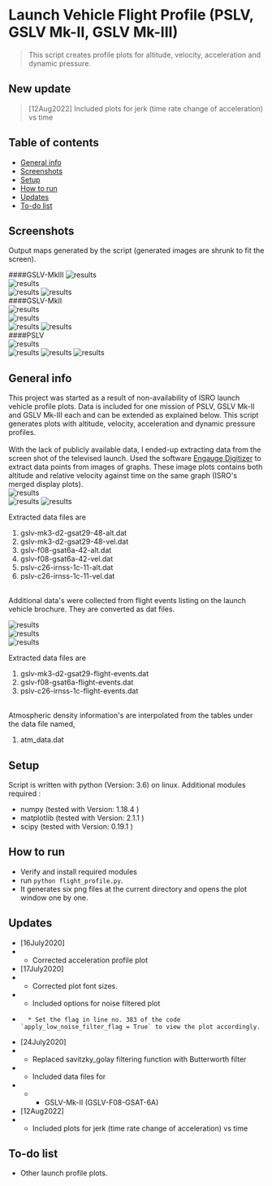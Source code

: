 # Launch Vehicle Flight Profile (PSLV, GSLV Mk-II, GSLV Mk-III)
> This script creates profile plots for altitude, velocity, acceleration and dynamic pressure.   

## New update
 >  [12Aug2022] Included plots for jerk (time rate change of acceleration) vs time  

## Table of contents
* [General info](#general-info)
* [Screenshots](#screenshots)
* [Setup](#setup)
* [How to run ](#how)
* [Updates](#updates)
* [To-do list](#to-do)


## Screenshots
Output maps generated by the script (generated images are shrunk to fit the screen).   

####GSLV-MkIII 
![results](./img/gslv-mk3-d2-gsat-29_acel_vs_time.png)   
![results](./img/gslv-mk3-d2-gsat-29_jerk_vs_time.png)   
![results](./img/gslv-mk3-d2-gsat-29_alt_vs_dyn_pressure.png) 
![results](./img/gslv-mk3-d2-gsat-29_merged_display.png)   
####GSLV-MkII    
![results](./img/gslv-mk2-f08-gsat-6a_acel_vs_time.png)   
![results](./img/gslv-mk2-f08-gsat-6a_jerk_vs_time.png)   
![results](./img/gslv-mk2-f08-gsat-6a_alt_vs_dyn_pressure.png) 
![results](./img/gslv-mk2-f08-gsat-6a_merged_display.png)   
####PSLV     
![results](./img/pslv-c26-irnss-1c_acel_vs_time.png)  
![results](./img/pslv-c26-irnss-1c_jerk_vs_time.png)
![results](./img/pslv-c26-irnss-1c_alt_vs_dyn_pressure.png)
![results](./img/pslv-c26-irnss-1c_merged_display.png)

## General info
This project was started as a result of non-availability of ISRO launch vehicle profile plots. Data is included for one mission of PSLV, GSLV Mk-II and GSLV Mk-III each and can be extended as explained below.  This script generates plots with altitude, velocity, acceleration and dynamic pressure profiles.  
&nbsp;   
With the lack of publicly available data, I ended-up extracting data from the screen shot of the televised launch.  Used the software [Engauge Digitizer](https://markummitchell.github.io/engauge-digitizer/) 
to extract data points from images of graphs. These image plots contains both altitude and relative velocity against time on the same graph (ISRO's merged display plots).   
![results](./img/gslv-mk3-d2-gsat29-48.jpg)   
![results](./img/gslv-mk2-f08-gsat-6a-42.jpg)
![results](./img/pslv-c26-irnss-1c-11.jpg)    

Extracted data files are   

1.  gslv-mk3-d2-gsat29-48-alt.dat  
2.  gslv-mk3-d2-gsat29-48-vel.dat  
3.  gslv-f08-gsat6a-42-alt.dat  
4.  gslv-f08-gsat6a-42-vel.dat    
5.  pslv-c26-irnss-1c-11-alt.dat  
6.  pslv-c26-irnss-1c-11-vel.dat   

&nbsp;   
Additional data's were collected from flight events listing on the launch vehicle brochure. They are converted as dat files.    

![results](./img/gslv-mk3-d2-flight-events.png)   
![results](./img/gslv-f08-flight-events.png)   
![results](./img/pslv-c26-flight-events.png)   

Extracted data files are    

1.  gslv-mk3-d2-gsat29-flight-events.dat  
2.  gslv-f08-gsat6a-flight-events.dat  
3.  pslv-c26-irnss-1c-flight-events.dat   

&nbsp;   
Atmospheric density information's are interpolated from the tables under the data file named,   

1.  atm_data.dat   

## Setup
Script is written with python (Version: 3.6) on linux. Additional modules required :   

* numpy  (tested with Version: 1.18.4 )
* matplotlib  (tested with Version: 2.1.1 )
* scipy (tested with Version:  0.19.1 )


## How to run   
* Verify and install required modules 
* run `python flight_profile.py`. 
* It generates six png files at the current directory and opens the plot window one by one.  

## Updates   
* [16July2020]  
*   *  Corrected acceleration profile plot 
* [17July2020] 
*   *  Corrected plot font sizes.  
*   *  Included options for noise filtered plot  
*       * Set the flag in line no. 383 of the code `apply_low_noise_filter_flag = True` to view the plot accordingly.
* [24July2020]   
*   *  Replaced savitzky_golay filtering function with Butterworth filter
*   *  Included data files for
*   *   *  GSLV-Mk-II (GSLV-F08-GSAT-6A)
* [12Aug2022]
*   *  Included plots for jerk (time rate change of acceleration) vs time       
## To-do list
* Other launch profile plots.


